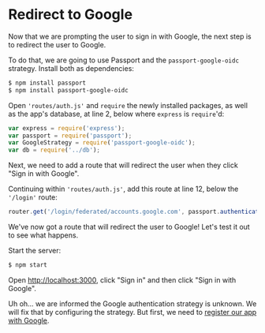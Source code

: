 # Redirect to Google

Now that we are prompting the user to sign in with Google, the next step is to
redirect the user to Google.

To do that, we are going to use Passport and the `passport-google-oidc`
strategy.  Install both as dependencies:

```sh
$ npm install passport
$ npm install passport-google-oidc
```

Open `'routes/auth.js'` and `require` the newly installed packages, as well as
the app's database, at line 2, below where `express` is `require`'d:

```js
var express = require('express');
var passport = require('passport');
var GoogleStrategy = require('passport-google-oidc');
var db = require('../db');
```

Next, we need to add a route that will redirect the user when they click "Sign
in with Google".

Continuing within `'routes/auth.js'`, add this route at line 12, below the
`'/login'` route:

```js
router.get('/login/federated/accounts.google.com', passport.authenticate('google'));
```

We've now got a route that will redirect the user to Google!  Let's test it out
to see what happens.

Start the server:

```sh
$ npm start
```

Open [http://localhost:3000](http://localhost:3000), click "Sign in" and then
click "Sign in with Google".

Uh oh... we are informed the Google authentication strategy is unknown.  We will
fix that by configuring the strategy.  But first, we need to [register our app
with Google](../register/).
